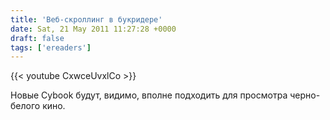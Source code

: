 ```yaml
---
title: 'Веб-скроллинг в букридере'
date: Sat, 21 May 2011 11:27:28 +0000
draft: false
tags: ['ereaders']
---
```


{{< youtube CxwceUvxlCo >}}

Новые Cybook будут, видимо, вполне подходить для просмотра черно-белого кино.